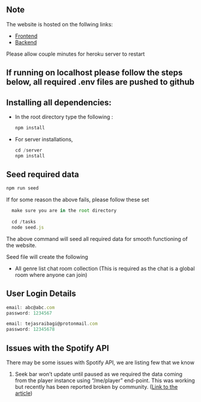 ## Note
The website is hosted on the follwing links:
- [Frontend](https://spotify-ten-wine.vercel.app/)
- [Backend](https://sync-music-s.herokuapp.com/)

Please allow couple minutes for heroku server to restart

## If running on localhost please follow the steps below, all required .env files are pushed to github

## Installing all dependencies:

- In the root directory type the following :

  ```jsx
  npm install
  ```

- For server installations,
  ```jsx
  cd /server
  npm install
  ```

## Seed required data

```jsx
npm run seed
```

If for some reason the above fails, please follow these set
```jsx
  make sure you are in the root directory
  
  cd /tasks
  node seed.js
```

The above command will seed all required data for smooth functioning of the website.

Seed file will create the following

- All genre list chat room collection (This is required as the chat is a global room where anyone can join)

## User Login Details

```jsx
email: abc@abc.com
password: 1234567

email: tejasraibagi@protonmail.com
password: 12345678
```

## Issues with the Spotify API

There may be some issues with Spotify API, we are listing few that we know

1. Seek bar won’t update until paused as we required the data coming from the player instance using “/me/player” end-point. This was working but recently has been reported broken by community. ([Link to the article](https://community.spotify.com/t5/Spotify-for-Developers/currently-playing-returning-incorrect-progress-ms/td-p/5380840))
